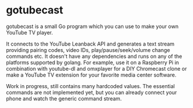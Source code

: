 # gotubecast
gotubecast is a small Go program which you can use to make your own YouTube TV player.

It connects to the YouTube Leanback API and generates a text stream providing pairing codes, video IDs,
play/pause/seek/volume change commands etc. It doesn't have any dependencies and runs on any of the platforms supported by golang.
For example, use it on a Raspberry Pi in combination with youtube-dl and omxplayer for a DIY Chromecast clone or make a YouTube TV
extension for your favorite media center software.

Work in progress, still contains many hardcoded values. The essential commands are not implemented yet,
but you can already connect your phone and watch the generic command stream.
